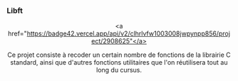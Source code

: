 ### Libft
<div align="center">

<a href="https://badge42.vercel.app/api/v2/clhrlvfw1003008jwpynpp856/project/2908625"</a>
  
Ce projet consiste à recoder un certain nombre de fonctions de la librairie C standard, ainsi que d'autres fonctions utilitaires que l'on réutilisera tout au long du cursus.
